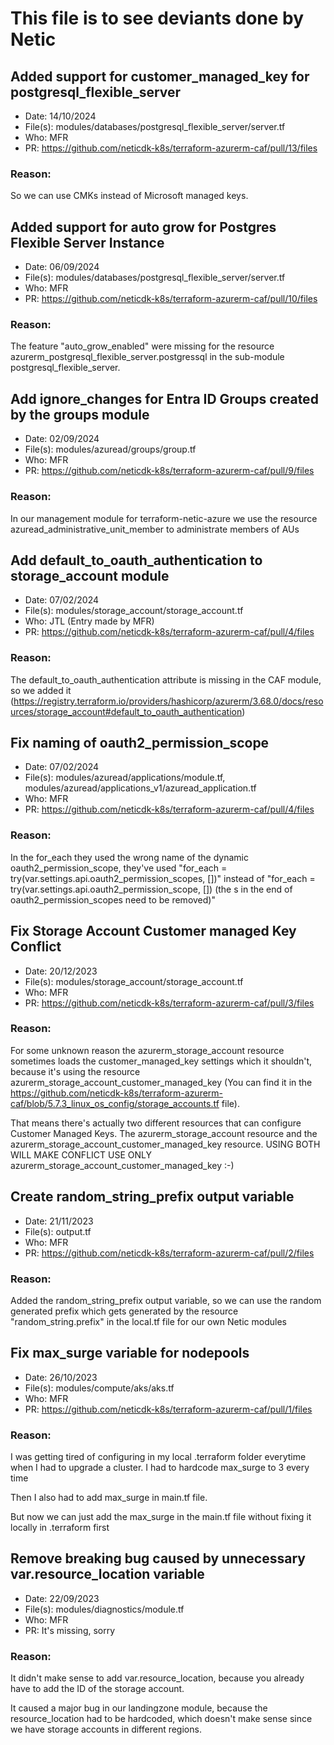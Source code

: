 # This file is to see deviants done by Netic

## Added support for customer_managed_key for postgresql_flexible_server
- Date: 14/10/2024
- File(s): modules/databases/postgresql_flexible_server/server.tf
- Who: MFR
- PR: https://github.com/neticdk-k8s/terraform-azurerm-caf/pull/13/files

### Reason:
So we can use CMKs instead of Microsoft managed keys.


## Added support for auto grow for Postgres Flexible Server Instance
- Date: 06/09/2024
- File(s): modules/databases/postgresql_flexible_server/server.tf
- Who: MFR
- PR: https://github.com/neticdk-k8s/terraform-azurerm-caf/pull/10/files

### Reason:
The feature "auto_grow_enabled" were missing for the resource azurerm_postgresql_flexible_server.postgressql in the sub-module postgresql_flexible_server.

## Add ignore_changes for Entra ID Groups created by the groups module
- Date: 02/09/2024
- File(s): modules/azuread/groups/group.tf
- Who: MFR
- PR: https://github.com/neticdk-k8s/terraform-azurerm-caf/pull/9/files

### Reason:
In our management module for terraform-netic-azure we use the resource azuread_administrative_unit_member to administrate members of AUs

## Add default_to_oauth_authentication to storage_account module
- Date: 07/02/2024
- File(s): modules/storage_account/storage_account.tf
- Who: JTL (Entry made by MFR)
- PR: https://github.com/neticdk-k8s/terraform-azurerm-caf/pull/4/files

### Reason:
The default_to_oauth_authentication attribute is missing in the CAF module, so we added it (https://registry.terraform.io/providers/hashicorp/azurerm/3.68.0/docs/resources/storage_account#default_to_oauth_authentication)

## Fix naming of oauth2_permission_scope
- Date: 07/02/2024
- File(s): modules/azuread/applications/module.tf, modules/azuread/applications_v1/azuread_application.tf
- Who: MFR
- PR: https://github.com/neticdk-k8s/terraform-azurerm-caf/pull/4/files

### Reason:
In the for_each they used the wrong name of the dynamic oauth2_permission_scope, they've used "for_each = try(var.settings.api.oauth2_permission_scopes, [])" instead of "for_each = try(var.settings.api.oauth2_permission_scope, []) (the s in the end of oauth2_permission_scopes need to be removed)"

## Fix Storage Account Customer managed Key Conflict
- Date: 20/12/2023
- File(s): modules/storage_account/storage_account.tf
- Who: MFR
- PR: https://github.com/neticdk-k8s/terraform-azurerm-caf/pull/3/files

### Reason:
For some unknown reason the azurerm_storage_account resource sometimes loads the customer_managed_key settings which it shouldn't, because it's using the resource azurerm_storage_account_customer_managed_key (You can find it in the https://github.com/neticdk-k8s/terraform-azurerm-caf/blob/5.7.3_linux_os_config/storage_accounts.tf file).

That means there's actually two different resources that can configure Customer Managed Keys. The azurerm_storage_account resource and the azurerm_storage_account_customer_managed_key resource. USING BOTH WILL MAKE CONFLICT USE ONLY azurerm_storage_account_customer_managed_key :-)

## Create random_string_prefix output variable
- Date: 21/11/2023
- File(s): output.tf
- Who: MFR
- PR: https://github.com/neticdk-k8s/terraform-azurerm-caf/pull/2/files

### Reason:
Added the random_string_prefix output variable, so we can use the random generated prefix which gets generated by the resource "random_string.prefix" in the local.tf file for our own Netic modules

## Fix max_surge variable for nodepools
- Date: 26/10/2023
- File(s): modules/compute/aks/aks.tf
- Who: MFR
- PR: https://github.com/neticdk-k8s/terraform-azurerm-caf/pull/1/files

### Reason:
I was getting tired of configuring in my local .terraform folder everytime when I had to upgrade a cluster. I had to hardcode max_surge to 3 every time

Then I also had to add max_surge in main.tf file.

But now we can just add the max_surge in the main.tf file without fixing it locally in .terraform first

## Remove breaking bug caused by unnecessary var.resource_location variable
- Date: 22/09/2023
- File(s): modules/diagnostics/module.tf
- Who: MFR
- PR: It's missing, sorry

### Reason:
It didn't make sense to add var.resource_location, because you already have to add the ID of the storage account.

It caused a major bug in our landingzone module, because the resource_location had to be hardcoded, which doesn't make sense since we have storage accounts in different regions.
